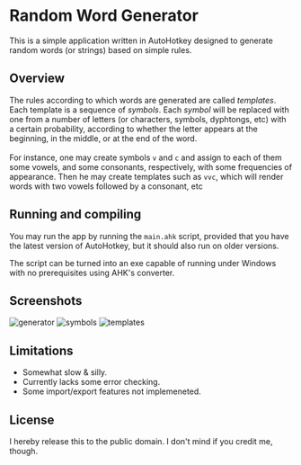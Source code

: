 # Random Word Generator
This is a simple application written in AutoHotkey designed to generate random words (or strings) based on simple rules.
## Overview
The rules according to which words are generated are called *templates*. Each template is a sequence of *symbols*. 
Each *symbol* will be replaced with one from a number of letters (or characters, symbols, dyphtongs, etc) with a certain probability, according to whether the letter appears at the beginning, in the middle, or at the end of the word.
<br><br>
For instance, one may create symbols `v` and `c` and assign to each of them some vowels, and some consonants, respectively, with some frequencies of appearance. Then he may create templates such as `vvc`, which will render words with two vowels followed by a consonant, etc

## Running and compiling
You may run the app by running the `main.ahk` script, provided that you have the latest version of AutoHotkey, but it should also run on older versions.

The script can be turned into an exe capable of running under Windows with no prerequisites using AHK's converter.

## Screenshots
![generator](https://raw.githubusercontent.com/petru-dimitriu/gac/master/generator.png)
![symbols](https://raw.githubusercontent.com/petru-dimitriu/gac/master/symbols.png)
![templates](https://raw.githubusercontent.com/petru-dimitriu/gac/master/templates.png)

## Limitations
* Somewhat slow & silly.
* Currently lacks some error checking.
* Some import/export features not implemeneted.

## License
I hereby release this to the public domain. I don't mind if you credit me, though.
